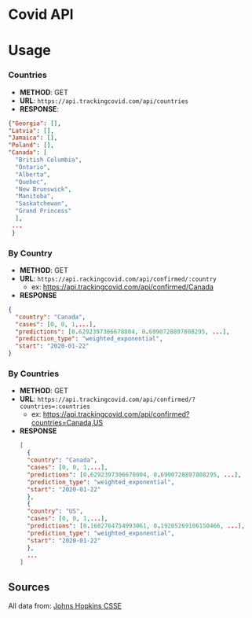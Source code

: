 # Covid API

# Usage

### Countries

- **METHOD**: GET
- **URL**: `https://api.trackingcovid.com/api/countries`
- **RESPONSE**:

```json
{"Georgia": [],
"Latvia": [],
"Jamaica": [],
"Poland": [],
"Canada": [
  "British Columbia",
  "Ontario",
  "Alberta",
  "Quebec",
  "New Brunswick",
  "Manitoba",
  "Saskatchewan",
  "Grand Princess"
  ],
 ...
 }
```

### By Country

- **METHOD**: GET
- **URL**: `https://api.rackingcovid.com/api/confirmed/:country`
  - ex: https://api.trackingcovid.com/api/confirmed/Canada
- **RESPONSE**

```json
{
  "country": "Canada",
  "cases": [0, 0, 1,...],
  "predictions": [0.6292397306678004, 0.6990728897808295, ...],
  "prediction_type": "weighted_exponential",
  "start": "2020-01-22"
}
```

### By Countries

- **METHOD**: GET
- **URL**: `https://api.trackingcovid.com/api/confirmed/?countries=:countries`
  - ex: https://api.trackingcovid.com/api/confirmed?countries=Canada,US
- **RESPONSE**
  ```json
  [
    {
    "country": "Canada",
    "cases": [0, 0, 1,...],
    "predictions": [0.6292397306678004, 0.6990728897808295, ...],
    "prediction_type": "weighted_exponential",
    "start": "2020-01-22"
    },
    {
    "country": "US",
    "cases": [0, 0, 1,...],
    "predictions": [0.1602764754993061, 0.19285269106150466, ...],
    "prediction_type": "weighted_exponential",
    "start": "2020-01-22"
    },
    ...
  ]
  ```

## Sources

All data from: [Johns Hopkins CSSE](https://github.com/CSSEGISandData/COVID-19)
